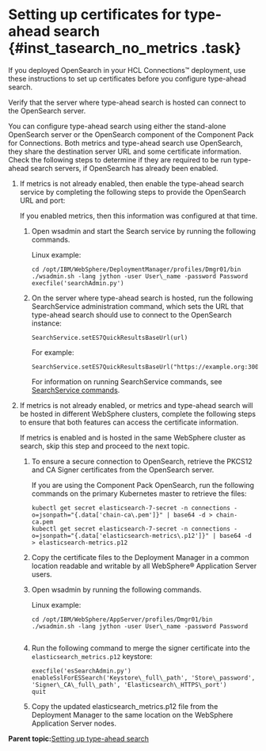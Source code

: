 # Setting up certificates for type-ahead search {#inst_tasearch_no_metrics .task}

If you deployed OpenSearch in your HCL Connections™ deployment, use these instructions to set up certificates before you configure type-ahead search.

Verify that the server where type-ahead search is hosted can connect to the OpenSearch server.

You can configure type-ahead search using either the stand-alone OpenSearch server or the OpenSearch component of the Component Pack for Connections. Both metrics and type-ahead search use OpenSearch, they share the destination server URL and some certificate information. Check the following steps to determine if they are required to be run type-ahead search servers, if OpenSearch has already been enabled.

1.  If metrics is not already enabled, then enable the type-ahead search service by completing the following steps to provide the OpenSearch URL and port:

    If you enabled metrics, then this information was configured at that time.

    1.  Open wsadmin and start the Search service by running the following commands.

        Linux example:

        ```
        cd /opt/IBM/WebSphere/DeploymentManager/profiles/Dmgr01/bin
        ./wsadmin.sh -lang jython -user User\_name -password Password
        execfile('searchAdmin.py')
        ```

    2.  On the server where type-ahead search is hosted, run the following SearchService administration command, which sets the URL that type-ahead search should use to connect to the OpenSearch instance:

        ```
        SearchService.setES7QuickResultsBaseUrl(url)
        ```

        For example:

        ```
        SearchService.setES7QuickResultsBaseUrl("https://example.org:30098")
        ```

        For information on running SearchService commands, see [SearchService commands](../admin/r_admin_searchservice_commands.md).

2.  If metrics is not already enabled, or metrics and type-ahead search will be hosted in different WebSphere clusters, complete the following steps to ensure that both features can access the certificate information.

    If metrics is enabled and is hosted in the same WebSphere cluster as search, skip this step and proceed to the next topic.

    1.  To ensure a secure connection to OpenSearch, retrieve the PKCS12 and CA Signer certificates from the OpenSearch server.

        If you are using the Component Pack OpenSearch, run the following commands on the primary Kubernetes master to retrieve the files:

        ```
        kubectl get secret elasticsearch-7-secret -n connections -o=jsonpath="{.data['chain-ca\.pem']}" | base64 -d > chain-ca.pem
        kubectl get secret elasticsearch-7-secret -n connections -o=jsonpath="{.data['elasticsearch-metrics\.p12']}" | base64 -d > elasticsearch-metrics.p12
        ```

    2.  Copy the certificate files to the Deployment Manager in a common location readable and writable by all WebSphere® Application Server users.

    3.  Open wsadmin by running the following commands.

        Linux example:

        ```
        cd /opt/IBM/WebSphere/AppServer/profiles/Dmgr01/bin
        ./wsadmin.sh -lang jython -user User\_name -password Password
         
        ```

    4.  Run the following command to merge the signer certificate into the `elasticsearch_metrics.p12` keystore:

        ```
        execfile('esSearchAdmin.py')
        enableSslForESSearch('Keystore\_full\_path', 'Store\_password', 'Signer\_CA\_full\_path', 'Elasticsearch\_HTTPS\_port')
        quit
        ```

    5.  Copy the updated elasticsearch\_metrics.p12 file from the Deployment Manager to the same location on the WebSphere Application Server nodes.


**Parent topic:**[Setting up type-ahead search](../install/inst_tasearch_intro.md)

